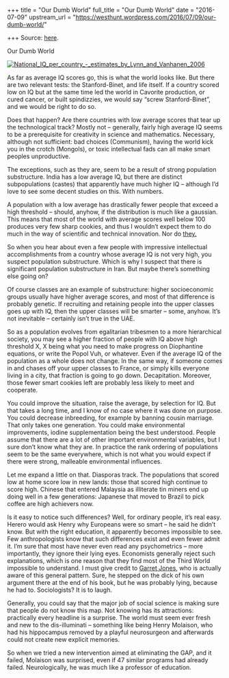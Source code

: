 +++
title = "Our Dumb World"
full_title = "Our Dumb World"
date = "2016-07-09"
upstream_url = "https://westhunt.wordpress.com/2016/07/09/our-dumb-world/"

+++
Source: [here](https://westhunt.wordpress.com/2016/07/09/our-dumb-world/).

Our Dumb World

[![National_IQ_per_country\_-\_estimates_by_Lynn_and_Vanhanen_2006](https://westhunt.files.wordpress.com/2016/07/national_iq_per_country_-_estimates_by_lynn_and_vanhanen_2006.png?w=640&h=296)](https://westhunt.files.wordpress.com/2016/07/national_iq_per_country_-_estimates_by_lynn_and_vanhanen_2006.png)

As far as average IQ scores go, this is what the world looks like. But
there are two relevant tests: the Stanford-Binet, and life itself. If a
country scored low on IQ but at the same time led the world in Cavorite
production, or cured cancer, or built spindizzies, we would say “screw
Stanford-Binet”, and we would be right to do so.

Does that happen? Are there countries with low average scores that tear
up the technological track? Mostly not – generally, fairly high average
IQ seems to be a prerequisite for creativity in science and mathematics.
Necessary, although not sufficient: bad choices (Communism), having the
world kick you in the crotch (Mongols), or toxic intellectual fads can
all make smart peoples unproductive.

The exceptions, such as they are, seem to be a result of strong
population substructure. India has a low average IQ, but there are
distinct subpopulations (castes) that apparently have much higher IQ –
although I’d love to see some decent studies on this. With numbers.

A population with a low average has drastically fewer people that exceed
a high threshold – should, anyhow, if the distribution is much like a
gaussian. This means that most of the world with average scores well
below 100 produces very few sharp cookies, and thus I wouldn’t expect
them to do much in the way of scientific and technical innovation. Nor
do [they.](https://westhunt.wordpress.com/2012/03/28/zones-of-thought/)

So when you hear about even a few people with impressive intellectual
accomplishments from a country whose average IQ is not very high, you
suspect population substructure. Which is why I suspect that there is
significant population substructure in Iran. But maybe there’s something
else going on?

Of course classes are an example of substructure: higher socioeconomic
groups usually have higher average scores, and most of that difference
is probably genetic. If recruiting and retaining people into the upper
classes goes up with IQ, then the upper classes will be smarter – some,
anyhow. It’s not inevitable – certainly isn’t true in the UAE.

So as a population evolves from egalitarian tribesmen to a more
hierarchical society, you may see a higher fraction of people with IQ
above high threshold X, X being what you need to make progress on
Diophantine equations, or write the Popol Vuh, or whatever. Even if the
average IQ of the population as a whole does not change. In the same
way, if someone comes in and chases off your upper classes to France, or
simply kills everyone living in a city, that fraction is going to go
down. Decapitation. Moreover, those fewer smart cookies left are
probably less likely to meet and cooperate.

You could improve the situation, raise the average, by selection for IQ.
But that takes a long time, and I know of no case where it was done on
purpose. You could decrease inbreeding, for example by banning cousin
marriage. That only takes one generation. You could make environmental
improvements, iodine supplementation being the best understood. People
assume that there are a lot of other important environmental variables,
but I sure don’t know what they are. In practice the rank ordering of
populations seem to be the same everywhere, which is not what you would
expect if there were strong, malleable environmental influences.

Let me expand a little on that. Diasporas track. The populations that
scored low at home score low in new lands: those that scored high
continue to score high. Chinese that entered Malaysia as illiterate tin
miners end up doing well in a few generations: Japanese that moved to
Brazil to pick coffee are high achievers now.

Is it easy to notice such differences? Well, for ordinary people, it’s
real easy. Herero would ask Henry why Europeans were so smart – he said
he didn’t know. But with the right education, it apparently becomes
impossible to see. Few anthropologists know that such differences exist
and even fewer admit it. I’m sure that most have never even read any
psychometrics – more importantly, they ignore their lying eyes.
Economists generally reject such explanations, which is one reason that
they find most of the Third World impossible to understand. I must give
credit to [Garret
Jones](https://westhunt.wordpress.com/2015/11/22/hive-mind/), who is
actually aware of this general pattern. Sure, he stepped on the dick of
his own argument there at the end of his book, but he was probably
lying, because he had to. Sociologists? It is to laugh.

Generally, you could say that the major job of social science is making
sure that people do not know this map. Not knowing has its attractions:
practically every headline is a surprise. The world must seem ever fresh
and new to the dis-illuminati – something like being Henry Molaison, who
had his hippocampus removed by a playful neurosurgeon and afterwards
could not create new explicit memories.

So when we tried a new intervention aimed at eliminating the GAP, and it
failed, Molaison was surprised, even if 47 similar programs had already
failed. Neurologically, he was much like a professor of education.

